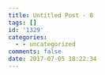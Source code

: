 ```yaml
---
title: Untitled Post - 8
tags: []
id: '1329'
categories:
  - - uncategorized
comments: false
date: 2017-07-05 18:22:34
---
```

